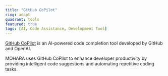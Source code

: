 ```yaml
---
title: "GitHub CoPilot"
ring: adopt
quadrant: tools
featured: true
tags: [AI, Code Assistance, Development Tool]
---
```


[GitHub CoPilot](https://copilot.github.com/) is an AI-powered code completion tool developed by GitHub and OpenAI.

MOHARA uses GitHub CoPilot to enhance developer productivity by providing intelligent code suggestions and automating repetitive coding tasks.
